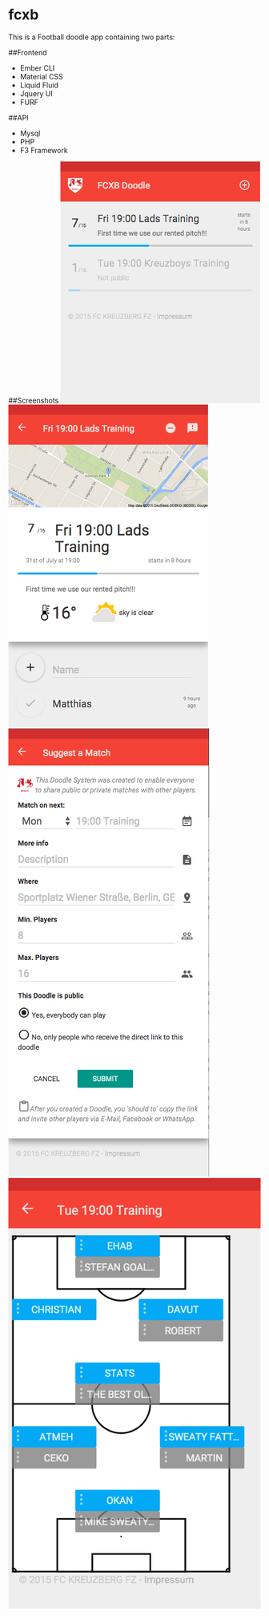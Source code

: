 # fcxb

This is a Football doodle app containing two parts:

##Frontend
- Ember CLI
- Material CSS
- Liquid Fluid
- Jquery UI
- FURF

##API
- Mysql
- PHP
- F3 Framework

##Screenshots
![alt text](https://raw.githubusercontent.com/mitchiru/fcxb/master/doc/Screen%20Shot%202015-07-31%20at%2010.34.46.png "Start")
![alt text](https://raw.githubusercontent.com/mitchiru/fcxb/master/doc/Screen%20Shot%202015-07-31%20at%2010.34.56.png "Doodle")
![alt text](https://raw.githubusercontent.com/mitchiru/fcxb/master/doc/Screen%20Shot%202015-07-31%20at%2010.41.04.png "Doodle")
![alt text](https://raw.githubusercontent.com/mitchiru/fcxb/master/doc/Screen%20Shot%202015-08-11%20at%2009.09.09.png "Lineup")
